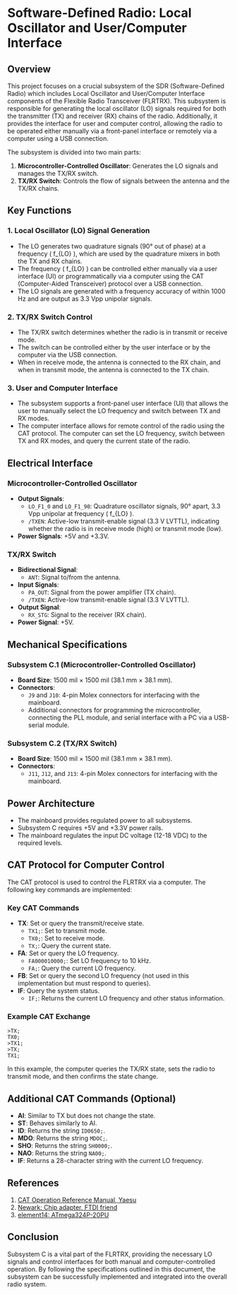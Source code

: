 # Software-Defined Radio: Local Oscillator and User/Computer Interface

## Overview

This project focuses on a crucial subsystem of the SDR (Software-Defined Radio) which includes Local Oscillator and User/Computer Interface components of the Flexible Radio Transceiver (FLRTRX). This subsystem is responsible for generating the local oscillator (LO) signals required for both the transmitter (TX) and receiver (RX) chains of the radio. Additionally, it provides the interface for user and computer control, allowing the radio to be operated either manually via a front-panel interface or remotely via a computer using a USB connection.

The subsystem is divided into two main parts:
1. **Microcontroller-Controlled Oscillator**: Generates the LO signals and manages the TX/RX switch.
2. **TX/RX Switch**: Controls the flow of signals between the antenna and the TX/RX chains.

## Key Functions

### 1. **Local Oscillator (LO) Signal Generation**
   - The LO generates two quadrature signals (90° out of phase) at a frequency \( f_{LO} \), which are used by the quadrature mixers in both the TX and RX chains.
   - The frequency \( f_{LO} \) can be controlled either manually via a user interface (UI) or programmatically via a computer using the CAT (Computer-Aided Transceiver) protocol over a USB connection.
   - The LO signals are generated with a frequency accuracy of within 1000 Hz and are output as 3.3 Vpp unipolar signals.

### 2. **TX/RX Switch Control**
   - The TX/RX switch determines whether the radio is in transmit or receive mode.
   - The switch can be controlled either by the user interface or by the computer via the USB connection.
   - When in receive mode, the antenna is connected to the RX chain, and when in transmit mode, the antenna is connected to the TX chain.

### 3. **User and Computer Interface**
   - The subsystem supports a front-panel user interface (UI) that allows the user to manually select the LO frequency and switch between TX and RX modes.
   - The computer interface allows for remote control of the radio using the CAT protocol. The computer can set the LO frequency, switch between TX and RX modes, and query the current state of the radio.

## Electrical Interface

### Microcontroller-Controlled Oscillator
- **Output Signals**:
  - `LO_F1_0` and `LO_F1_90`: Quadrature oscillator signals, 90° apart, 3.3 Vpp unipolar at frequency \( f_{LO} \).
  - `/TXEN`: Active-low transmit-enable signal (3.3 V LVTTL), indicating whether the radio is in receive mode (high) or transmit mode (low).
- **Power Signals**: +5V and +3.3V.

### TX/RX Switch
- **Bidirectional Signal**:
  - `ANT`: Signal to/from the antenna.
- **Input Signals**:
  - `PA_OUT`: Signal from the power amplifier (TX chain).
  - `/TXEN`: Active-low transmit-enable signal (3.3 V LVTTL).
- **Output Signal**:
  - `RX_STG`: Signal to the receiver (RX chain).
- **Power Signal**: +5V.

## Mechanical Specifications

### Subsystem C.1 (Microcontroller-Controlled Oscillator)
- **Board Size**: 1500 mil × 1500 mil (38.1 mm × 38.1 mm).
- **Connectors**:
  - `J9` and `J10`: 4-pin Molex connectors for interfacing with the mainboard.
  - Additional connectors for programming the microcontroller, connecting the PLL module, and serial interface with a PC via a USB-serial module.

### Subsystem C.2 (TX/RX Switch)
- **Board Size**: 1500 mil × 1500 mil (38.1 mm × 38.1 mm).
- **Connectors**:
  - `J11`, `J12`, and `J13`: 4-pin Molex connectors for interfacing with the mainboard.

## Power Architecture

- The mainboard provides regulated power to all subsystems.
- Subsystem C requires +5V and +3.3V power rails.
- The mainboard regulates the input DC voltage (12-18 VDC) to the required levels.

## CAT Protocol for Computer Control

The CAT protocol is used to control the FLRTRX via a computer. The following key commands are implemented:

### Key CAT Commands
- **TX**: Set or query the transmit/receive state.
  - `TX1;`: Set to transmit mode.
  - `TX0;`: Set to receive mode.
  - `TX;`: Query the current state.
- **FA**: Set or query the LO frequency.
  - `FA000010000;`: Set LO frequency to 10 kHz.
  - `FA;`: Query the current LO frequency.
- **FB**: Set or query the second LO frequency (not used in this implementation but must respond to queries).
- **IF**: Query the system status.
  - `IF;`: Returns the current LO frequency and other status information.

### Example CAT Exchange
```
>TX;
TX0;
>TX1;
>TX;
TX1;
```

In this example, the computer queries the TX/RX state, sets the radio to transmit mode, and then confirms the state change.

## Additional CAT Commands (Optional)
- **AI**: Similar to TX but does not change the state.
- **ST**: Behaves similarly to AI.
- **ID**: Returns the string `ID0650;`.
- **MDO**: Returns the string `MDOC;`.
- **SHO**: Returns the string `SH0000;`.
- **NAO**: Returns the string `NA00;`.
- **IF**: Returns a 28-character string with the current LO frequency.

## References

1. [CAT Operation Reference Manual, Yaesu](https://www.yaesu.com/downloadFile.cfm?FileID=13370&FileCatID=158&FileName=FT%2D991A%5FCAT%5FOM%5FENG%5F1711%2DD.pdf&FileContentType=application%2Fpdf#page=1&zoom=auto,-214,61)
2. [Newark: Chip adapter, FTDI friend](https://canada.newark.com/adafruit/284/adapter-ftdi-ft232rl-chip/dp/53W5825)
3. [element14: ATmega324P-20PU](https://my.element14.com/microchip/atmega324p-20pu/mcu-8bit-atmega-20mhz-dip-40/dp/1455110)

## Conclusion

Subsystem C is a vital part of the FLRTRX, providing the necessary LO signals and control interfaces for both manual and computer-controlled operation. By following the specifications outlined in this document, the subsystem can be successfully implemented and integrated into the overall radio system.
